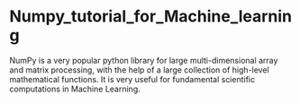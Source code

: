 # Numpy_tutorial_for_Machine_learning
 NumPy is a very popular python library for large multi-dimensional array and matrix processing, with the help of a large collection of high-level mathematical functions. It is very useful for fundamental scientific computations in Machine Learning.
